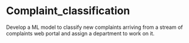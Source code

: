 # Complaint_classification
Develop a ML model to classify new complaints arriving from a stream of complaints web portal and assign a department to work on it. 
